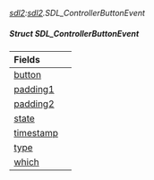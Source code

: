 _[sdl2](../../modules/sdl2/sdl2-module.md):[sdl2](../../modules/sdl2/sdl2-module.md).SDL\_ControllerButtonEvent_
##### Struct SDL\_ControllerButtonEvent

| Fields | |
|:---|:---|
| [button](sdl2-sdl_controllerbuttonevent-button.md) |  |
| [padding1](sdl2-sdl_controllerbuttonevent-padding1.md) |  |
| [padding2](sdl2-sdl_controllerbuttonevent-padding2.md) |  |
| [state](sdl2-sdl_controllerbuttonevent-state.md) |  |
| [timestamp](sdl2-sdl_controllerbuttonevent-timestamp.md) |  |
| [type](sdl2-sdl_controllerbuttonevent-type.md) |  |
| [which](sdl2-sdl_controllerbuttonevent-which.md) |  |
